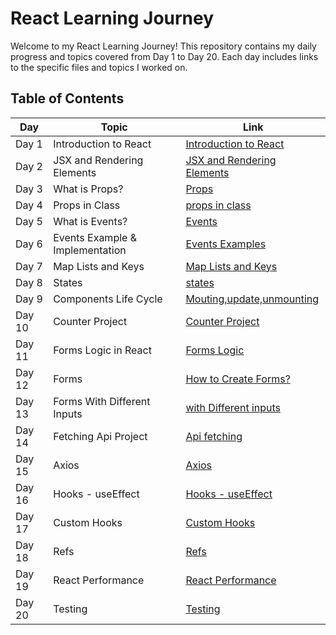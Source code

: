 # React Learning Journey

Welcome to my React Learning Journey! This repository contains my daily progress and topics covered from Day 1 to Day 20. Each day includes links to the specific files and topics I worked on.

## Table of Contents

| Day  | Topic                              | Link                                                                                          |
|------|------------------------------------|-----------------------------------------------------------------------------------------------|
| Day 1| Introduction to React              | [Introduction to React](https://github.com/kaifshaikh262000/react-learning/blob/main/day1/introduction.md)                     |
| Day 2| JSX and Rendering Elements         | [JSX and Rendering Elements](https://github.com/kaifshaikh262000/react-learning/blob/main/day2/jsx-rendering.md)               |
| Day 3| What is Props?                     | [Props ](https://github.com/kaif21-cmd/React_/blob/main/PROPS.MD)           
| Day 4| Props in Class                     | [props in class](https://github.com/kaif21-cmd/React_/blob/main/Accesing%20Props%20In%20Class.md)                   |
| Day 5| What is Events?                    | [Events](https://github.com/kaif21-cmd/React_/blob/main/Events.md)                       |
| Day 6| Events Example & Implementation    |[Events Examples](https://github.com/kaif21-cmd/React_/blob/main/Events._example%20.md)           |
| Day 7|  Map Lists and Keys                |[Map Lists and Keys](https://github.com/kaif21-cmd/React_/blob/main/Map.md)                             |
| Day 8| States                             | [states](https://github.com/kaif21-cmd/React_/blob/main/States%20in%20React.MD)                                             |
| Day 9| Components Life Cycle              | [Mouting,update,unmounting](https://github.com/kaif21-cmd/React_/blob/main/constructor.md)                     |
| Day 10| Counter Project                   | [Counter Project](https://github.com/kaif21-cmd/React_/blob/main/counterproject.md)   |
| Day 11| Forms Logic in React              | [Forms Logic](https://github.com/kaif21-cmd/React_/blob/main/Forms%20Logic.md)                   |
| Day 12| Forms                             | [How to Create Forms?](https://github.com/kaif21-cmd/React_/blob/main/FORMS.MD)                             |
| Day 13| Forms With Different Inputs       | [with Different inputs](https://github.com/kaif21-cmd/React_/blob/main/Form%20with%20Different%20Inputs.md)                         |
| Day 14| Fetching Api Project              | [Api fetching](https://github.com/kaif21-cmd/React_/blob/main/API%20APPLICATION.MD)                                       |
| Day 15| Axios                             | [Axios](https://github.com/kaif21-cmd/React_/blob/main/AXIOS.MD)                       |
| Day 16| Hooks - useEffect                 | [Hooks - useEffect](https://github.com/kaifshaikh262000/react-learning/blob/main/day16/hooks-useeffect.md)                     |
| Day 17| Custom Hooks                      | [Custom Hooks](https://github.com/kaifshaikh262000/react-learning/blob/main/day17/custom-hooks.md)                             |
| Day 18| Refs                              | [Refs](https://github.com/kaifshaikh262000/react-learning/blob/main/day18/refs.md)                                             |
| Day 19| React Performance                 | [React Performance](https://github.com/kaifshaikh262000/react-learning/blob/main/day19/react-performance.md)                   |
| Day 20| Testing                           | [Testing](https://github.com/kaifshaikh262000/react-learning/blob/main/day20/testing.md)                                       |


